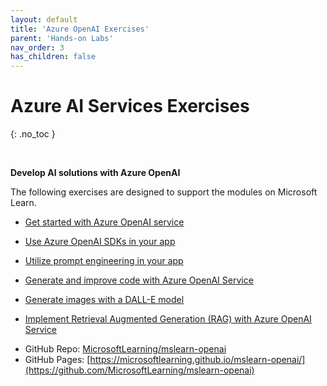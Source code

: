 ```yaml
---
layout: default
title: 'Azure OpenAI Exercises'
parent: 'Hands-on Labs'
nav_order: 3
has_children: false
---
```


# Azure AI Services Exercises
{: .no_toc }

<br/>

**Develop AI solutions with Azure OpenAI**

The following exercises are designed to support the modules on Microsoft Learn.

* [Get started with Azure OpenAI service](https://microsoftlearning.github.io/mslearn-openai/Instructions/Exercises/01-get-started-azure-openai.html)

* [Use Azure OpenAI SDKs in your app](https://microsoftlearning.github.io/mslearn-openai/Instructions/Exercises/02-natural-language-azure-openai.html)

* [Utilize prompt engineering in your app](https://microsoftlearning.github.io/mslearn-openai/Instructions/Exercises/03-prompt-engineering.html)

* [Generate and improve code with Azure OpenAI Service](https://microsoftlearning.github.io/mslearn-openai/Instructions/Exercises/04-code-generation.html)

* [Generate images with a DALL-E model](https://microsoftlearning.github.io/mslearn-openai/Instructions/Exercises/05-generate-images.html)

* [Implement Retrieval Augmented Generation (RAG) with Azure OpenAI Service](https://microsoftlearning.github.io/mslearn-openai/Instructions/Exercises/06-use-own-data.html)



- GitHub Repo: [MicrosoftLearning/mslearn-openai](MicrosoftLearning/mslearn-openai)
- GitHub Pages: [https://microsoftlearning.github.io/mslearn-openai/](https://github.com/MicrosoftLearning/mslearn-openai)